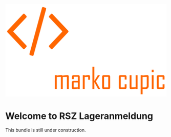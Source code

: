 ![Alt text](src/Resources/public/logo.png?raw=true "logo")


# Welcome to RSZ Lageranmeldung
This bundle is still under construction.
